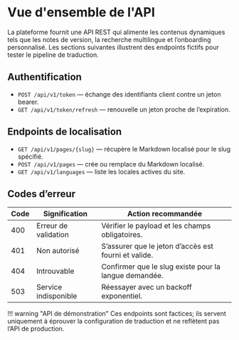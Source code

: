# Vue d'ensemble de l'API

La plateforme fournit une API REST qui alimente les contenus dynamiques tels que les notes de version, la recherche multilingue et l’onboarding personnalisé. Les sections suivantes illustrent des endpoints fictifs pour tester le pipeline de traduction.

## Authentification

- `POST /api/v1/token` — échange des identifiants client contre un jeton bearer.
- `GET /api/v1/token/refresh` — renouvelle un jeton proche de l’expiration.

## Endpoints de localisation

- `GET /api/v1/pages/{slug}` — récupère le Markdown localisé pour le slug spécifié.
- `POST /api/v1/pages` — crée ou remplace du Markdown localisé.
- `GET /api/v1/languages` — liste les locales actives du site.

## Codes d’erreur

| Code | Signification | Action recommandée |
| ---- | ------------- | ------------------ |
| 400 | Erreur de validation | Vérifier le payload et les champs obligatoires. |
| 401 | Non autorisé | S’assurer que le jeton d’accès est fourni et valide. |
| 404 | Introuvable | Confirmer que le slug existe pour la langue demandée. |
| 503 | Service indisponible | Réessayer avec un backoff exponentiel. |

!!! warning "API de démonstration"
    Ces endpoints sont factices; ils servent uniquement à éprouver la configuration de traduction et ne reflètent pas l’API de production.
